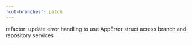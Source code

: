 ```yaml
---
'cut-branches': patch
---
```


refactor: update error handling to use AppError struct across branch and repository services
